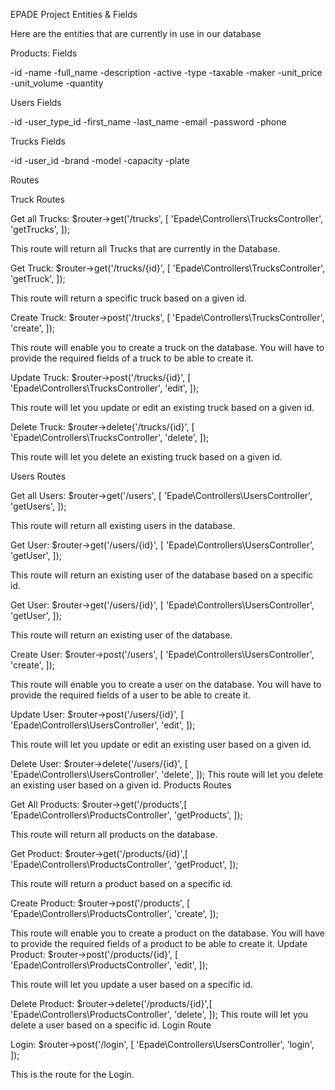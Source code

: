 EPADE Project
Entities & Fields

Here are the entities that are currently in use in our database

Products:
Fields

-id
-name
-full_name
-description
-active
-type
-taxable
-maker
-unit_price
-unit_volume
-quantity

Users
Fields

-id
-user_type_id
-first_name
-last_name
-email
-password
-phone



Trucks
Fields

-id
-user_id
-brand
-model
-capacity
-plate

Routes

Truck Routes

Get all Trucks:
$router->get('/trucks', [
    'Epade\Controllers\TrucksController',
    'getTrucks',
]);

This route will return all Trucks that are currently in the Database.

Get Truck: 
$router->get('/trucks/{id}', [
    'Epade\Controllers\TrucksController',
    'getTruck',
]);

This route will return a specific truck based on a given id.






Create Truck:
$router->post('/trucks', [
    'Epade\Controllers\TrucksController',
    'create',
]);

This route will enable you to create a truck on the database. You will have to provide the required fields of a truck to be able to create it.

Update Truck:
$router->post('/trucks/{id}', [
    'Epade\Controllers\TrucksController',
    'edit',
]);

This route will let you update or edit an existing truck based on a given id.

Delete Truck:
$router->delete('/trucks/{id}', [
    'Epade\Controllers\TrucksController',
    'delete',
]);

This route will let you delete an existing truck based on a given id.

Users Routes

Get all Users:
$router->get('/users', [
    'Epade\Controllers\UsersController',
    'getUsers',
]);

This route will return all existing users in the database.






Get User:
$router->get('/users/{id}', [
    'Epade\Controllers\UsersController',
    'getUser',
]);

This route will return an existing user of the database based on a specific id.


Get User:
$router->get('/users/{id}', [
    'Epade\Controllers\UsersController',
    'getUser',
]);

This route will return an existing user of the database.

Create User:
$router->post('/users', [
    'Epade\Controllers\UsersController',
    'create',
]);

This route will enable you to create a user on the database. You will have to provide the required fields of a user to be able to create it.

Update User:
$router->post('/users/{id}', [
    'Epade\Controllers\UsersController',
    'edit',
]);

This route will let you update or edit an existing user based on a given id.

Delete User:
$router->delete('/users/{id}', [
    'Epade\Controllers\UsersController',
    'delete',
]);
This route will let you delete an existing user based on a given id.
Products Routes

Get All Products:
$router->get('/products',[
    'Epade\Controllers\ProductsController',
    'getProducts',
]);

This route will return all products on the database.

Get Product:
$router->get('/products/{id}',[
    'Epade\Controllers\ProductsController',
    'getProduct',
]);

This route will return a product based on a specific id.

Create Product:
$router->post('/products', [
    'Epade\Controllers\ProductsController',
    'create',
]);

This route will enable you to create a product on the database. You will have to provide the required fields of a product to be able to create it.
Update Product:
$router->post('/products/{id}', [
    'Epade\Controllers\ProductsController',
    'edit',
]);

This route will let you update a user based on a specific id.

Delete Product:
$router->delete('/products/{id}',[
    'Epade\Controllers\ProductsController',
    'delete',
]);
This route will let you delete a user based on a specific id.
Login Route

Login:
$router->post('/login', [
    'Epade\Controllers\UsersController',
    'login',
]);

This is the route for the Login.
